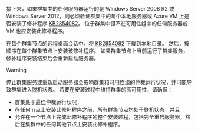 接下来，如果群集中的任何服务器运行的是 Windows Server 2008 R2 或 Windows Server 2012，则必须验证群集中的每个本地服务器或 Azure VM 上是否安装了修补程序 [KB2854082](http://support.microsoft.com/kb/2854082)。 位于群集中但不在可用性组中的任何服务器或 VM 也应安装此修补程序。

在每个群集节点的远程桌面会话中，将 [KB2854082](http://support.microsoft.com/kb/2854082) 下载到本地目录。 然后，按顺序在每个群集节点上安装该修补程序。 如果群集节点上当前运行了群集服务，修补程序安装结束后会重新启动服务器。

> [!WARNING]
> 停止群集服务或重新启动服务器会影响群集和可用性组的仲裁运行状况，并可能导致群集进入脱机状态。 若要在安装过程中维持群集的高可用性，请确保：
> 
> * 群集处于最佳仲裁运行状况， 
> * 在任何节点上安装此修补程序之前，所有群集节点均处于联机状态，并且
> * 允许在一个节点上完成此修补程序的整个安装过程，包括完全重启服务器，然后在集群中的任何其他节点上安装此修补程序。
> 
> 



<!--HONumber=Nov16_HO3-->


